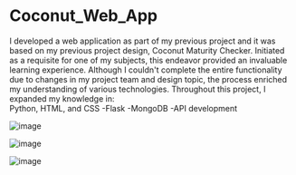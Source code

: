 # Coconut_Web_App

I developed a web application as part of my previous project and it was based on my previous project design, Coconut Maturity Checker. Initiated as a requisite for one of my subjects, this endeavor provided an invaluable learning experience. Although I couldn't complete the entire functionality due to changes in my project team and design topic, the process enriched my understanding of various technologies. Throughout this project, I expanded my knowledge in:
	<br> Python, HTML, and CSS
	-Flask
	-MongoDB
	-API development


![image](https://github.com/AGEugenio/Coconut_Web_App/assets/113889259/567dc561-e0a1-420e-997d-7f7249a27ce0)

![image](https://github.com/AGEugenio/Coconut_Web_App/assets/113889259/2828f1a7-992d-44d0-a905-10eed929b2e7)

![image](https://github.com/AGEugenio/Coconut_Web_App/assets/113889259/2253589b-5b17-4478-abc5-a578dc415202)


